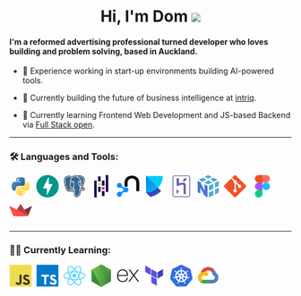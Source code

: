 <h1 align="center">
  Hi, I'm Dom <img src="https://media.giphy.com/media/hvRJCLFzcasrR4ia7z/giphy.gif" width="40">
</h1>

#### I'm a reformed advertising professional turned developer who loves building and problem solving, based in Auckland.

- 🤖 Experience working in start-up environments building AI-powered tools.
  
- 🔭 Currently building the future of business intelligence at [intriq](https://intriq.ai).
  
- 🌱 Currently learning Frontend Web Development and JS-based Backend via [Full Stack open](https://fullstackopen.com/).

---
### :hammer_and_wrench: Languages and Tools:
<div>
  <img src="https://github.com/devicons/devicon/blob/master/icons/python/python-original.svg" title="Python" alt="Python" width="40" height="40"/>&nbsp;
  <img src="https://github.com/devicons/devicon/blob/master/icons/fastapi/fastapi-original.svg" title="FastAPI" alt="FastAPI" width="40" height="40"/>&nbsp;
  <img src="https://github.com/devicons/devicon/blob/master/icons/postgresql/postgresql-original.svg" title="PostgreSQL" alt="PostgreSQL" width="40" height="40"/>&nbsp;
  <img src="https://github.com/devicons/devicon/blob/master/icons/pandas/pandas-original.svg" title="Pandas" alt="Pandas" width="40" height="40"/>&nbsp;
  <img src="https://github.com/devicons/devicon/blob/master/icons/neo4j/neo4j-original.svg" title="Neo4j" alt="Neo4j" width="40" height="40"/>&nbsp;
  <img src="https://github.com/devicons/devicon/blob/master/icons/poetry/poetry-original.svg" title="Poetry" alt="Poetry" width="40" height="40"/>&nbsp;
  <img src="https://github.com/devicons/devicon/blob/master/icons/heroku/heroku-original.svg" title="Heroku" alt="Heroku" width="40" height="40"/>&nbsp;
  <img src="https://github.com/devicons/devicon/blob/master/icons/numpy/numpy-original.svg" title="Numpy" alt="Numpy" width="40" height="40"/>&nbsp;
  <img src="https://github.com/devicons/devicon/blob/master/icons/git/git-original.svg" title="Git" alt="Git" width="40" height="40"/>&nbsp;
  <img src="https://github.com/devicons/devicon/blob/master/icons/figma/figma-original.svg" title="Figma" alt="Figma" width="40" height="40"/>&nbsp;
  <img src="https://github.com/devicons/devicon/blob/master/icons/streamlit/streamlit-original.svg" title="Streamlit" alt="Streamlit" width="40" height="40"/>&nbsp;
</div>

---
### 👨‍🎓 Currently Learning:
<div>
  <img src="https://github.com/devicons/devicon/blob/master/icons/javascript/javascript-original.svg" title="JavaScript" alt="JavaScript", width="40", height="40"/>&nbsp;
  <img src="https://github.com/devicons/devicon/blob/master/icons/typescript/typescript-original.svg" title="TypeScript" alt="TypeScript", width="40", height="40"/>&nbsp;
  <img src="https://github.com/devicons/devicon/blob/master/icons/react/react-original.svg" title="React" alt="React", width="40", height="40"/>&nbsp;
  <img src="https://github.com/devicons/devicon/blob/master/icons/nodejs/nodejs-original.svg" title="NodeJS" alt="NodeJS", width="40", height="40"/>&nbsp;
  <img src="https://github.com/devicons/devicon/blob/master/icons/express/express-original.svg" title="Express" alt="Express", width="40", height="40"/>&nbsp;
  <img src="https://github.com/devicons/devicon/blob/master/icons/terraform/terraform-original.svg" title="Terraform" alt="Terraform", width="40", height="40"/>&nbsp;
  <img src="https://github.com/devicons/devicon/blob/master/icons/kubernetes/kubernetes-original.svg" title="Kubernetes" alt="Kubernetes", width="40", height="40"/>&nbsp;
  <img src="https://github.com/devicons/devicon/blob/master/icons/googlecloud/googlecloud-original.svg" title="Google Cloud" alt="Google Cloud", width="40", height="40"/>&nbsp;
</div>
